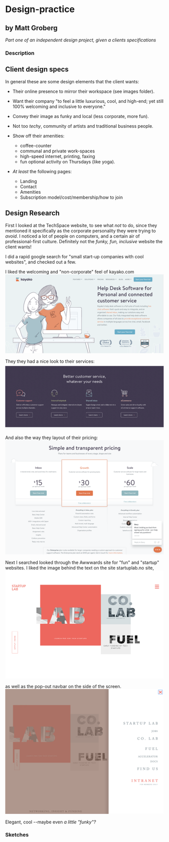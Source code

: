 # Design-practice
## by Matt Groberg

_Part one of an independent design project, given a clients specifications_

### Description


## Client design specs

In general these are some design elements that the client wants:

* Their online presence to mirror their workspace (see images folder).

* Want their company "to feel a little luxurious, cool, and high-end; yet still 100% welcoming and inclusive to everyone."

* Convey their image as funky and local (less corporate, more fun).

* Not too _techy_, community of artists and traditional business people.

* Show off their amenities:
  * coffee-counter
  * communal and private work-spaces
  * high-speed internet, printing, faxing
  * fun optional activity on Thursdays (like yoga).

* _At least_ the following pages:
  * Landing
  * Contact
  * Amenities
  * Subscription model/cost/membership/how to join

## Design Research

First I looked at the TechSpace website, to see what _not_ to do, since they mentioned it specifically as the corporate personality they were trying to _avoid_. I noticed a lot of people on computers, and a certain air of professional-first culture. Definitely not the _funky, fun, inclusive_ website the client wants!

I did a rapid google search for "small start-up companies with cool websites", and checked out a few.

I liked the welcoming and "non-corporate" feel of kayako.com
<img src="img/welcoming.png"/>

They they had a nice look to their services:
<img src="img/amenities.png"/>

And also the way they layout of their pricing:
<img src="img/pricing.png"/>

Next I searched looked through the Awwwards site for "fun" and "startup" websites. I liked the image behind the text on the site startuplab.no site,
<img src="img/cool-text.png"/>

as well as the pop-out navbar on the side of the screen.
<img src="img/side-nav.png"/>

Elegant, cool --maybe even _a little "funky"?_

### Sketches
